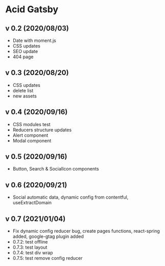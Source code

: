 # Acid Gatsby

## v 0.2 (2020/08/03)

- Date with moment.js
- CSS updates
- SEO update
- 404 page

## v 0.3 (2020/08/20)

- CSS updates
- delete list
- new assets

## v 0.4 (2020/09/16)

- CSS modules test
- Reducers structure updates
- Alert component
- Modal component

## v 0.5 (2020/09/16)

- Button, Search & SocialIcon components

## v 0.6 (2020/09/21)

- Social automatic data, dynamic config from contentful, useExtractDomain

## v 0.7 (2021/01/04)

- Fix dynamic config reducer bug, create pages functions, react-spring added, google-gtag plugin added
- 0.7.2: test offline
- 0.7.3: test layout
- 0.7.4: test div wrap
- 0.7.5: test remove config reducer
